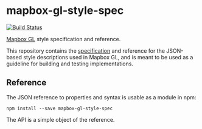 # mapbox-gl-style-spec

[![Build Status](https://travis-ci.org/mapbox/mapbox-gl-style-spec.svg?branch=master)](https://travis-ci.org/mapbox/mapbox-gl-style-spec)

[Mapbox GL](https://www.mapbox.com/blog/mapbox-gl/) style specification and
reference.

This repository contains the [specification](STYLE.md) and reference for
the JSON-based style descriptions used in Mapbox GL, and
is meant to be used as a guideline for building and testing implementations.

## Reference

The JSON reference to properties and syntax is usable as a module in npm:

    npm install --save mapbox-gl-style-spec

The API is a simple object of the reference.

